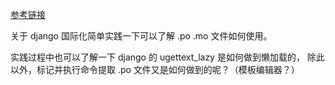 [参考链接](https://pythondjango.cn/django/advanced/15-internationalization/)

关于 django 国际化简单实践一下可以了解 .po .mo 文件如何使用。

实践过程中也可以了解一下 django 的 ugettext_lazy 是如何做到懒加载的，
除此以外，标记并执行命令提取 .po 文件又是如何做到的呢？（模板编辑器？）

